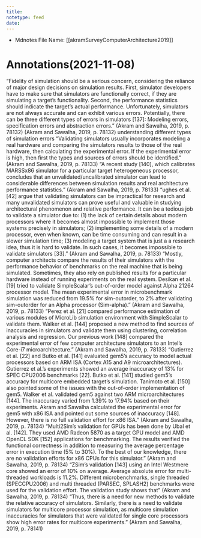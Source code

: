 ```yaml
---
title:
notetype: feed 
date: 
---
```


* Mdnotes File Name: [[akramSurveyComputerArchitecture2019]]

# Annotations(2021-11-08)
“Fidelity of simulation should be a serious concern, considering the reliance of major design decisions on simulation results. First, simulator developers have to make sure that simulators are functionally correct, if they are simulating a target’s functionality. Second, the performance statistics should indicate the target’s actual performance. Unfortunately, simulators are not always accurate and can exhibit various errors. Potentially, there can be three different types of errors in simulators [137]: Modeling errors, specification errors and abstraction errors.” (Akram and Sawalha, 2019, p. 78132)
(Akram and Sawalha, 2019, p. 78132) understanding different types of simulation errors
“Validating simulators usually incorporates modeling a real hardware and comparing the simulators results to those of the real hardware, then calculating the experimental error. If the experimental error is high, then first the types and sources of errors should be identified.” (Akram and Sawalha, 2019, p. 78133)
“A recent study [140], which calibrates MARSSx86 simulator for a particular target heterogeneous processor, concludes that an unvalidated/uncalibrated simulator can lead to considerable differences between simulation results and real architecture performance statistics.” (Akram and Sawalha, 2019, p. 78133)
“ughes et al. [42] argue that validating simulators can be impractical for research and many unvalidated simulators can prove useful and valuable in studying architectural phenomenon and relative performance. It can be a tedious job to validate a simulator due to: (1) the lack of certain details about modern processors where it becomes almost impossible to implement those systems precisely in simulators; (2) implementing some details of a modern processor, even when known, can be time consuming and can result in a slower simulation time; (3) modeling a target system that is just a a research idea, thus it is hard to validate. In such cases, it becomes impossible to validate simulators [33].” (Akram and Sawalha, 2019, p. 78133)
“Mostly, computer architects compare the results of their simulators with the performance behavior of benchmarks on the real machine that is being simulated. Sometimes, they also rely on published results for a particular hardware instead of running experiments on the real system. Desikan et al. [19] tried to validate SimpleScalar’s out-of-order model against Alpha 21264 processor model. The mean experimental error in microbenchmark simulation was reduced from 19.5% for sim-outorder, to 2% after validating sim-outorder for an Alpha processor (Sim-alpha).” (Akram and Sawalha, 2019, p. 78133)
“Perez et al. [21] compared performance estimation of various modules of MicroLib simulation environment with SimpleScalar to validate them. Walker et al. [144] proposed a new method to find sources of inaccuracies in simulators and validate them using clustering, correlation analysis and regression. Our previous work [148] compared the experimental error of few computer architecture simulators to an Intel’s Core-i7 microarchitecture.” (Akram and Sawalha, 2019, p. 78133)
“Gutierrez et al. [22] and Butko et al. [141] evaluated gem5’s accuracy to model actual processors based on ARM ISA (Cortex A15 and A9 microarchitectures). Gutierrez et al.’s experiments showed an average inaccuracy of 13% for SPEC CPU2006 benchmarks [22]. Butko et al. [141] studied gem5’s accuracy for multicore embedded target’s simulation. Tanimoto et al. [150] also pointed some of the issues with the out-of-order implementation of gem5. Walker et al. validated gem5 against two ARM microarchitectures [144]. The inaccuracy varied from 1.39% to 17.94% based on their experiments. Akram and Sawalha calculated the experimental error for gem5 with x86 ISA and pointed out some sources of inaccuracy [148]. However, there is no full validation effort for x86 ISA.” (Akram and Sawalha, 2019, p. 78134)
“Multi2Sim’s validation for GPUs has been done by Ubal et al. [142]. They used AMD Radeon 5870 as a target GPU model and AMD OpenCL SDK [152] applications for benchmarking. The results verified the functional correctness in addition to measuring the average percentage error in execution time (5% to 30%). To the best of our knowledge, there are no validation efforts for x86 CPUs for this simulator.” (Akram and Sawalha, 2019, p. 78134)
“ZSim’s validation [143] using an Intel Westmere core showed an error of 10% on average. Average absolute error for multi-threaded workloads is 11.2%. Different microbenchmarks, single threaded (SPECCPU2006) and multi threaded (PARSEC, SPLASH2) benchmarks were used for the validation effort. The validation study shows that” (Akram and Sawalha, 2019, p. 78134)
“Thus, there is a need for new methods to validate the relative accuracy of simulators. Similarly, there is a need to validate simulators for multicore processor simulation, as multicore simulation inaccuracies for simulators that were validated for single core processors show high error rates for multicore experiments.” (Akram and Sawalha, 2019, p. 78141)


